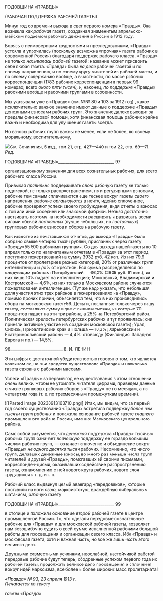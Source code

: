 ГОДОВЩИНА «ПРАВДЫ»

(РАБОЧАЯ ПОДДЕРЖКА РАБОЧЕЙ ГАЗЕТЫ)

Минул год со времени выхода в свет первого номера «Правды». Она возникла как _рабочая_ газета, созданная знаменитым апрельско-майским подъемом рабочего движе­ния в России в 1912 году.

Борясь с неимоверными трудностями и преследованиями, «Правда» устояла и упро­чилась (поскольку возможна «прочная» газета рабочих в современной России) благода­ря поддержке рабочего класса. «Правда» не только _называлась рабочей_ газетой: назва­ние может присвоить себе любая газета. «Правда» была _на деле_ рабочей газетой и по своему направлению, и по своему кругу читателей из рабочей массы, и по своему со­держанию вообще, а в частности, по массе рабочих корреспонденции (1783 рабочих корреспонденции в первых 99 номерах; всего _около пяти тысяч),_ и, наконец, _по под­держке_ «Правды» рабочими вообще и рабочими группами в особенности.

Мы указывали уже в «Правде» (см. №№ 80 и 103 за 1912 год) , какое исключительно важное значение имеют данные о поддержке «Правды» денежными взносами рабочих групп. Это значение далеко выходит за пределы финансовой помощи, хотя финансовая помощь рабочих крайне важна и необходима для улучшения газеты всегда.

Но взносы рабочих групп важны не менее, если не более, по своему моральному, воспитательному,

![](file:///C:/Users/bot32/AppData/Local/Temp/msohtmlclip1/01/clip_image001.png)См. Сочинения, 5 изд., том 21, стр. 427—440 и том 22, стр. 69—71. _Ред._

  

ГОДОВЩИНА «ПРАВДЫ»_____________________________ 97

организационному значению для всех сознательных рабочих, для всего рабочего класса России.

Привыкая _правильно_ поддерживать _свою_ рабочую газету не только подпиской, не только распространением, но и регулярными взносами, рабочие тем самым сплачива­ются еще теснее вокруг газеты _своего_ направления, рабочие _организуются_ в нечто, идейно сплоченное, рабочие проверяют успехи своего пробуждения, видя отчеты о взносах с той или иной соседней или знакомой фабрики. Нельзя достаточно настаивать поэтому на необходимости расширять и развивать всеми силами обычай _постоянных_ (лучше небольших, но _постоянных)_ групповых рабочих взносов и сборов на рабочую газету.

Как известно из печатавшихся отчетов, до выхода «Правды» было собрано свыше четырех тысяч рублей, присланных через газету «Звезду»55 500 рабочими группами. Со дня выхода нашей газеты по 10 апреля только по напечатанным отчетам в «Правде» за этот период поступило пожертвований на сумму 3932 руб. 42 коп. Из них 79,9 процен­тов от пролетариев разных категорий, 20% от различных групп интеллигенции и /ю% от крестьян. Вся сумма распределяется по следующим районам: Петербургский — 66,3% (2605 руб. 81 коп.), из них лишь 10% падает на интеллигенцию; Московский, Владимирский и Костромской — 4,6%, из них только в Московском районе случаются пожертвования интеллигенции. (Тут же надо указать, что небольшая доля участия этих трех районов в пожертвованиях на «Правду», помимо прочих причин, объясняется тем, что в них производились сборы на московскую газету56. Деньги, посланные только че­рез нашу газету, составляют сумму в две с лишним тысячи, из которых 70 процентов падает на эти три района, а 25% на Петербургский район. Политическая зрелость пе­тербургских рабочих и тут проявилась; они приняли активное участие и в создании мо­сковской газеты); Урал, Сибирь, Прибалтийский край и Польша — 10,3%; Харьковский и Екатеринославский районы — 4,4%; отовсюду (Финляндия, Западная Европа и пр.) — 14,5%.

  

98___________________________ В. И. ЛЕНИН

Эти цифры с достаточной убедительностью говорят о том, кто является хозяином ее, на чьи средства существовала «Правда» и насколько газета связана с рабочими масса­ми.

Успехи «Правды» за первый год ее существования в этом отношении _очень_ велики. Чтобы не утомлять читателя цифрами, приведем данные о числе групповых рабочих сборов в «Правду» не по месяцам, а по четвертям года (т. е. по трехмесячным проме­жуткам времени).

![[Pasted image 20230913163710.png]]
Итак, мы видим, что за первый год своего существования «Правда» встретила под­держку _более чем тысячи групп рабочих_ и положила основание рабочей газете _главного_ промышленного района России, именно: Московского центрального района.

Само собой разумеется, что _денежная_ поддержка «Правды» тысячью рабочих групп означает _всяческую_ поддержку ее гораздо большим числом рабочих групп, — означает сплочение и объединение вокруг «Правды» _не одного десятка тысяч_ рабочих. Несо­мненно, что число групп, делавших денежные взносы, во много раз меньше числа групп читателей и друзей «Правды», помогавших ей своими письмами, корреспонден-циями, оказывавших содействие распространению газеты, ознакомлению с ней нового круга рабочих, нового слоя трудящихся и т. д. и т. п.

Рабочий класс выдвинул целый авангард «передовиков», которые поставили на ноги _свою,_ марксистскую, враждебную либеральным шатаниям, рабочую газету

  

ГОДОВЩИНА «ПРАВДЫ»_____________________________ 99

в столице и положили основание _второй_ рабочей газете в центре промышленной Рос­сии. То, что сделали передовые сознательные рабочие для «Правды» и для московской рабочей газеты, позволяет нам безошибочно судить о всей сумме исполненной рабочи­ми большой работы для просвещения и организации своего класса. Ибо «Правда» и мо­сковская газета, хотя и важная часть, но все же лишь _часть_ этого великого дела.

Дружными совместными усилиями, неослабной, настойчивой работой передовые рабочие будут теперь, ободренные успехом первого года их рабочей газеты, продол­жать великое дело просвещения и сплочения вокруг идей марксизма, все более и более широких масс пролетариата!

_«Правда» № 93, 23 апреля 1913 г.                                                            Печатается по тексту_

_газеты «Правда»_